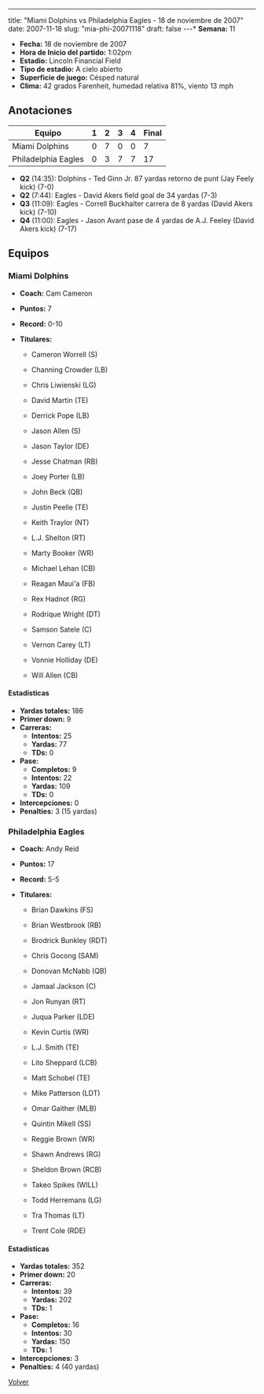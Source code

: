 ---
title: "Miami Dolphins vs Philadelphia Eagles - 18 de noviembre de 2007"
date: 2007-11-18
slug: "mia-phi-20071118"
draft: false
---* **Semana:** 11
* **Fecha:** 18 de noviembre de 2007
* **Hora de Inicio del partido:** 1:02pm
* **Estadio:** Lincoln Financial Field
* **Tipo de estadio:** A cielo abierto
* **Superficie de juego:** Césped natural
* **Clima:** 42 grados Farenheit, humedad relativa 81%, viento 13 mph




## Anotaciones
| Equipo | 1 | 2 | 3 | 4 | Final |
|--------|---|---|---|---|-------|
| Miami Dolphins  | 0 | 7 | 0 | 0  | 7 |
| Philadelphia Eagles  | 0 | 3 | 7 | 7  | 17 |
* **Q2** (14:35): Dolphins - Ted Ginn Jr. 87 yardas retorno de punt (Jay Feely kick) (7-0)
* **Q2** (7:44): Eagles - David Akers field goal de 34 yardas (7-3)
* **Q3** (11:09): Eagles - Correll Buckhalter carrera de 8 yardas (David Akers kick) (7-10)
* **Q4** (11:00): Eagles - Jason Avant pase de 4 yardas de A.J. Feeley (David Akers kick) (7-17)


## Equipos


### Miami Dolphins
* **Coach:** Cam Cameron
* **Puntos:** 7
* **Record:** 0-10
* **Titulares:** 

  * Cameron Worrell (S) 

  * Channing Crowder (LB) 

  * Chris Liwienski (LG) 

  * David Martin (TE) 

  * Derrick Pope (LB) 

  * Jason Allen (S) 

  * Jason Taylor (DE) 

  * Jesse Chatman (RB) 

  * Joey Porter (LB) 

  * John Beck (QB) 

  * Justin Peelle (TE) 

  * Keith Traylor (NT) 

  * L.J. Shelton (RT) 

  * Marty Booker (WR) 

  * Michael Lehan (CB) 

  * Reagan Maui'a (FB) 

  * Rex Hadnot (RG) 

  * Rodrique Wright (DT) 

  * Samson Satele (C) 

  * Vernon Carey (LT) 

  * Vonnie Holliday (DE) 

  * Will Allen (CB) 

#### Estadísticas
* **Yardas totales:** 186
* **Primer down:** 9
* **Carreras:**
  * **Intentos:** 25
  * **Yardas:** 77
  * **TDs:** 0
* **Pase:**
  * **Completos:** 9
  * **Intentos:** 22
  * **Yardas:** 109
  * **TDs:** 0
* **Intercepciones:** 0
* **Penalties:** 3 (15 yardas)

### Philadelphia Eagles
* **Coach:** Andy Reid
* **Puntos:** 17
* **Record:** 5-5
* **Titulares:** 

  * Brian Dawkins (FS) 

  * Brian Westbrook (RB) 

  * Brodrick Bunkley (RDT) 

  * Chris Gocong (SAM) 

  * Donovan McNabb (QB) 

  * Jamaal Jackson (C) 

  * Jon Runyan (RT) 

  * Juqua Parker (LDE) 

  * Kevin Curtis (WR) 

  * L.J. Smith (TE) 

  * Lito Sheppard (LCB) 

  * Matt Schobel (TE) 

  * Mike Patterson (LDT) 

  * Omar Gaither (MLB) 

  * Quintin Mikell (SS) 

  * Reggie Brown (WR) 

  * Shawn Andrews (RG) 

  * Sheldon Brown (RCB) 

  * Takeo Spikes (WILL) 

  * Todd Herremans (LG) 

  * Tra Thomas (LT) 

  * Trent Cole (RDE) 

#### Estadísticas
* **Yardas totales:** 352
* **Primer down:** 20
* **Carreras:**
  * **Intentos:** 39
  * **Yardas:** 202
  * **TDs:** 1
* **Pase:**
  * **Completos:** 16
  * **Intentos:** 30
  * **Yardas:** 150
  * **TDs:** 1
* **Intercepciones:** 3
* **Penalties:** 4 (40 yardas)


[Volver](/historia/2007)
